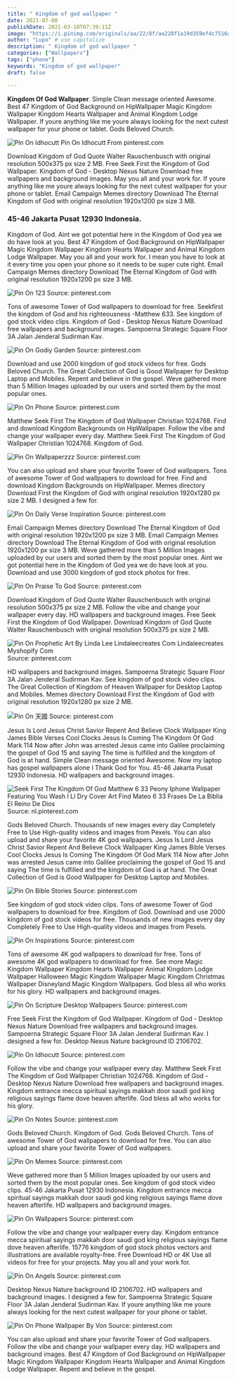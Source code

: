 ```yaml
---
title: " Kingdom of god wallpaper "
date: 2021-07-08
publishDate: 2021-03-10T07:39:11Z
image: "https://i.pinimg.com/originals/aa/22/8f/aa228f1a19d359ef4c7516a395631da0.jpg"
author: "Lupo" # use capitalize
description: " Kingdom of god wallpaper "
categories: ["Wallpapers"]
tags: ["phone"]
keywords: "Kingdom of god wallpaper"
draft: false

---
```



**Kingdom Of God Wallpaper**. Simple Clean message oriented Awesome. Best 47 Kingdom of God Background on HipWallpaper Magic Kingdom Wallpaper Kingdom Hearts Wallpaper and Animal Kingdom Lodge Wallpaper. If youre anything like me youre always looking for the next cutest wallpaper for your phone or tablet. Gods Beloved Church.

![Pin On Idhocutt](https://i.pinimg.com/originals/b6/f2/f8/b6f2f8a10b44f1b7d7a60c18008dab17.jpg "Pin On Idhocutt")
Pin On Idhocutt From pinterest.com


Download Kingdom of God Quote Walter Rauschenbusch with original resolution 500x375 px size 2 MB. Free Seek First the Kingdom of God Wallpaper. Kingdom of God - Desktop Nexus Nature Download free wallpapers and background images. May you all and your work for. If youre anything like me youre always looking for the next cutest wallpaper for your phone or tablet. Email Campaign Memes directory Download The Eternal Kingdom of God with original resolution 1920x1200 px size 3 MB.

### 45-46 Jakarta Pusat 12930 Indonesia.

Kingdom of God. Aint we got potential here in the Kingdom of God yea we do have look at you. Best 47 Kingdom of God Background on HipWallpaper Magic Kingdom Wallpaper Kingdom Hearts Wallpaper and Animal Kingdom Lodge Wallpaper. May you all and your work for. I mean you have to look at it every time you open your phone so it needs to be super cute right. Email Campaign Memes directory Download The Eternal Kingdom of God with original resolution 1920x1200 px size 3 MB.


![Pin On 123](https://i.pinimg.com/564x/ff/92/66/ff9266b87b71294cf77e96468c17a1b8.jpg "Pin On 123")
Source: pinterest.com

Tons of awesome Tower of God wallpapers to download for free. Seekfirst the kingdom of God and his righteousness -Matthew 633. See kingdom of god stock video clips. Kingdom of God - Desktop Nexus Nature Download free wallpapers and background images. Sampoerna Strategic Square Floor 3A Jalan Jenderal Sudirman Kav.

![Pin On Godiy Garden](https://i.pinimg.com/originals/e2/6c/41/e26c41d5685294750162fe59686d08e7.jpg "Pin On Godiy Garden")
Source: pinterest.com

Download and use 2000 kingdom of god stock videos for free. Gods Beloved Church. The Great Collection of God is Good Wallpaper for Desktop Laptop and Mobiles. Repent and believe in the gospel. Weve gathered more than 5 Million Images uploaded by our users and sorted them by the most popular ones.

![Pin On Phone](https://i.pinimg.com/originals/b5/20/0e/b5200e53e588b1ea287bbf9452f0d7ab.jpg "Pin On Phone")
Source: pinterest.com

Matthew Seek First The Kingdom of God Wallpaper Christian 1024768. Find and download Kingdom Backgrounds on HipWallpaper. Follow the vibe and change your wallpaper every day. Matthew Seek First The Kingdom of God Wallpaper Christian 1024768. Kingdom of God.

![Pin On Wallpaperzzz](https://i.pinimg.com/originals/cc/6c/0f/cc6c0f60ca99abc6169760adc7c7178d.jpg "Pin On Wallpaperzzz")
Source: pinterest.com

You can also upload and share your favorite Tower of God wallpapers. Tons of awesome Tower of God wallpapers to download for free. Find and download Kingdom Backgrounds on HipWallpaper. Memes directory Download First the Kingdom of God with original resolution 1920x1280 px size 2 MB. I designed a few for.

![Pin On Daily Verse Inspiration](https://i.pinimg.com/originals/71/de/c8/71dec8b777c3033dc1e594de30496e31.jpg "Pin On Daily Verse Inspiration")
Source: pinterest.com

Email Campaign Memes directory Download The Eternal Kingdom of God with original resolution 1920x1200 px size 3 MB. Email Campaign Memes directory Download The Eternal Kingdom of God with original resolution 1920x1200 px size 3 MB. Weve gathered more than 5 Million Images uploaded by our users and sorted them by the most popular ones. Aint we got potential here in the Kingdom of God yea we do have look at you. Download and use 3000 kingdom of god stock photos for free.

![Pin On Praise To God](https://i.pinimg.com/originals/81/7f/ab/817fab5056de491b66b346dcbefaa1fc.jpg "Pin On Praise To God")
Source: pinterest.com

Download Kingdom of God Quote Walter Rauschenbusch with original resolution 500x375 px size 2 MB. Follow the vibe and change your wallpaper every day. HD wallpapers and background images. Free Seek First the Kingdom of God Wallpaper. Download Kingdom of God Quote Walter Rauschenbusch with original resolution 500x375 px size 2 MB.

![Pin On Prophetic Art By Linda Lee Lindaleecreates Com Lindaleecreates Myshopify Com](https://i.pinimg.com/originals/5c/66/47/5c6647402c53d403a253cec9322ca205.jpg "Pin On Prophetic Art By Linda Lee Lindaleecreates Com Lindaleecreates Myshopify Com")
Source: pinterest.com

HD wallpapers and background images. Sampoerna Strategic Square Floor 3A Jalan Jenderal Sudirman Kav. See kingdom of god stock video clips. The Great Collection of Kingdom of Heaven Wallpaper for Desktop Laptop and Mobiles. Memes directory Download First the Kingdom of God with original resolution 1920x1280 px size 2 MB.

![Pin On 天國](https://i.pinimg.com/736x/6f/9a/55/6f9a5592bd8b1cedf310aba61d4ab235.jpg "Pin On 天國")
Source: pinterest.com

Jesus Is Lord Jesus Christ Savior Repent And Believe Clock Wallpaper King James Bible Verses Cool Clocks Jesus Is Coming The Kingdom Of God Mark 114 Now after John was arrested Jesus came into Galilee proclaiming the gospel of God 15 and saying The time is fulfilled and the kingdom of God is at hand. Simple Clean message oriented Awesome. Now my laptop has gospel wallpapers alone I Thank God for You. 45-46 Jakarta Pusat 12930 Indonesia. HD wallpapers and background images.

![Seek First The Kingdom Of God Matthew 6 33 Peony Iphone Wallpaper Featuring You Wash I Ll Dry Cover Art Find Mateo 6 33 Frases De La Biblia El Reino De Dios](https://i.pinimg.com/originals/85/9d/30/859d30394b1f0bc5625a5c2b7ead605a.jpg "Seek First The Kingdom Of God Matthew 6 33 Peony Iphone Wallpaper Featuring You Wash I Ll Dry Cover Art Find Mateo 6 33 Frases De La Biblia El Reino De Dios")
Source: nl.pinterest.com

Gods Beloved Church. Thousands of new images every day Completely Free to Use High-quality videos and images from Pexels. You can also upload and share your favorite 4K god wallpapers. Jesus Is Lord Jesus Christ Savior Repent And Believe Clock Wallpaper King James Bible Verses Cool Clocks Jesus Is Coming The Kingdom Of God Mark 114 Now after John was arrested Jesus came into Galilee proclaiming the gospel of God 15 and saying The time is fulfilled and the kingdom of God is at hand. The Great Collection of God is Good Wallpaper for Desktop Laptop and Mobiles.

![Pin On Bible Stories](https://i.pinimg.com/originals/fc/10/13/fc101319d03878d297c277ca948cfec0.jpg "Pin On Bible Stories")
Source: pinterest.com

See kingdom of god stock video clips. Tons of awesome Tower of God wallpapers to download for free. Kingdom of God. Download and use 2000 kingdom of god stock videos for free. Thousands of new images every day Completely Free to Use High-quality videos and images from Pexels.

![Pin On Inspirations](https://i.pinimg.com/originals/4a/5d/be/4a5dbee4c4898ee1138f4c821896621c.png "Pin On Inspirations")
Source: pinterest.com

Tons of awesome 4K god wallpapers to download for free. Tons of awesome 4K god wallpapers to download for free. See more Magic Kingdom Wallpaper Kingdom Hearts Wallpaper Animal Kingdom Lodge Wallpaper Halloween Magic Kingdom Wallpaper Magic Kingdom Christmas Wallpaper Disneyland Magic Kingdom Wallpapers. God bless all who works for his glory. HD wallpapers and background images.

![Pin On Scripture Desktop Wallpapers](https://i.pinimg.com/originals/c1/c0/e8/c1c0e8534e33e2e57b8934cc0801e01e.jpg "Pin On Scripture Desktop Wallpapers")
Source: pinterest.com

Free Seek First the Kingdom of God Wallpaper. Kingdom of God - Desktop Nexus Nature Download free wallpapers and background images. Sampoerna Strategic Square Floor 3A Jalan Jenderal Sudirman Kav. I designed a few for. Desktop Nexus Nature background ID 2106702.

![Pin On Idhocutt](https://i.pinimg.com/originals/b6/f2/f8/b6f2f8a10b44f1b7d7a60c18008dab17.jpg "Pin On Idhocutt")
Source: pinterest.com

Follow the vibe and change your wallpaper every day. Matthew Seek First The Kingdom of God Wallpaper Christian 1024768. Kingdom of God - Desktop Nexus Nature Download free wallpapers and background images. Kingdom entrance mecca spiritual sayings makkah door saudi god king religious sayings flame dove heaven afterlife. God bless all who works for his glory.

![Pin On Notes](https://i.pinimg.com/originals/f0/5e/57/f05e57cd16b373e44d562f17041de8ea.jpg "Pin On Notes")
Source: pinterest.com

Gods Beloved Church. Kingdom of God. Gods Beloved Church. Tons of awesome Tower of God wallpapers to download for free. You can also upload and share your favorite Tower of God wallpapers.

![Pin On Memes](https://i.pinimg.com/originals/19/b8/17/19b8176accc33e0e9c90b56b1c712e2f.jpg "Pin On Memes")
Source: pinterest.com

Weve gathered more than 5 Million Images uploaded by our users and sorted them by the most popular ones. See kingdom of god stock video clips. 45-46 Jakarta Pusat 12930 Indonesia. Kingdom entrance mecca spiritual sayings makkah door saudi god king religious sayings flame dove heaven afterlife. HD wallpapers and background images.

![Pin On Wallpapers](https://i.pinimg.com/originals/25/8c/72/258c72d579efb5719fe69adc0ab63bae.png "Pin On Wallpapers")
Source: pinterest.com

Follow the vibe and change your wallpaper every day. Kingdom entrance mecca spiritual sayings makkah door saudi god king religious sayings flame dove heaven afterlife. 15776 kingdom of god stock photos vectors and illustrations are available royalty-free. Free Download HD or 4K Use all videos for free for your projects. May you all and your work for.

![Pin On Angels](https://i.pinimg.com/originals/6a/14/2f/6a142f9e4683ee293da88ced14decc45.jpg "Pin On Angels")
Source: pinterest.com

Desktop Nexus Nature background ID 2106702. HD wallpapers and background images. I designed a few for. Sampoerna Strategic Square Floor 3A Jalan Jenderal Sudirman Kav. If youre anything like me youre always looking for the next cutest wallpaper for your phone or tablet.

![Pin On Phone Wallpaper By Von](https://i.pinimg.com/originals/aa/22/8f/aa228f1a19d359ef4c7516a395631da0.jpg "Pin On Phone Wallpaper By Von")
Source: pinterest.com

You can also upload and share your favorite Tower of God wallpapers. Follow the vibe and change your wallpaper every day. HD wallpapers and background images. Best 47 Kingdom of God Background on HipWallpaper Magic Kingdom Wallpaper Kingdom Hearts Wallpaper and Animal Kingdom Lodge Wallpaper. Repent and believe in the gospel.

